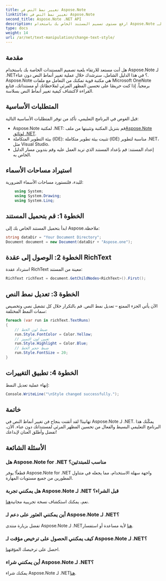 ```yaml
---
title: تغيير نمط النص في Aspose.Note
linktitle: تغيير نمط النص في Aspose.Note
second_title: Aspose.Note .NET API
description: ارفع مستوى تصميم المستند الخاص بك باستخدام Aspose.Note لـ .NET. تعرف على كيفية تغيير أنماط النص بسهولة في هذا الدليل المفصّل خطوة بخطوة. قم بتجربته مجانا!
type: docs
weight: 14
url: /ar/net/text-manipulation/change-text-style/
---
```

## مقدمة
هل أنت مستعد للارتقاء بلعبة تصميم المستندات الخاصة بك باستخدام Aspose.Note لـ .NET؟ في هذا الدليل الشامل، سنرشدك خلال عملية تغيير أنماط النص دون عناء. Aspose.Note هي مكتبة قوية تمكنك من التعامل مع ملفات Microsoft OneNote برمجياً. إذا كنت حريصًا على تحسين المظهر المرئي لملاحظاتك أو مستنداتك، فتابع القراءة لاكتشاف كيفية تغيير أنماط النص بسلاسة.
## المتطلبات الأساسية
قبل الغوص في البرنامج التعليمي، تأكد من توفر المتطلبات الأساسية التالية:
-  Aspose.Note لمكتبة .NET: قم بتنزيل المكتبة وتثبيتها من ملف[Aspose.Note لوثائق .NET](https://reference.aspose.com/note/net/).
- بيئة التطوير المتكاملة (IDE): تثبيت بيئة تطوير متكاملة (IDE) مناسبة لتطوير .NET، مثل Visual Studio.
- إعداد المستند: قم بإعداد المستند الذي تريد العمل عليه وقم بتدوين مسار الدليل الخاص به.
## استيراد مساحات الأسماء
للبدء، فلنستورد مساحات الأسماء الضرورية:
```csharp
    using System;
    using System.Drawing;
    using System.Linq;
```
## الخطوة 1: قم بتحميل المستند
ابدأ بتحميل المستند الخاص بك إلى Aspose.ملاحظة:
```csharp
string dataDir = "Your Document Directory";
Document document = new Document(dataDir + "Aspose.one");
```
## الخطوة 2: الوصول إلى عقدة RichText
استرداد عقدة RichText معينة من المستند:
```csharp
RichText richText = document.GetChildNodes<RichText>().First();
```
## الخطوة 3: تعديل نمط النص
الآن يأتي الجزء الممتع – تعديل نمط النص. قم بالتكرار خلال كل تشغيل نصي وتخصيص سمات النمط المختلفة:
```csharp
foreach (var run in richText.TextRuns)
{
    // ضبط لون الخط
    run.Style.FontColor = Color.Yellow;
    // تعيين لون التمييز
    run.Style.Highlight = Color.Blue;
    // ضبط حجم الخط
    run.Style.FontSize = 20;
}
```
## الخطوة 4: تطبيق التغييرات
إنهاء عملية تعديل النمط:
```csharp
Console.WriteLine("\nStyle changed successfully.");
```
## خاتمة
تهانينا! لقد أتقنت بنجاح فن تغيير أنماط النص في Aspose.Note لـ .NET. يمكّنك هذا البرنامج التعليمي البسيط والفعال من تحسين المظهر المرئي لمستنداتك دون عناء. الآن، تفضل وأطلق العنان لإبداعك!
## الأسئلة الشائعة
### هل Aspose.Note for .NET مناسب للمبتدئين؟
قطعاً! يوفر Aspose.Note for .NET واجهة سهلة الاستخدام، مما يجعله في متناول المطورين من جميع مستويات المهارة.
### هل يمكنني تجربة Aspose.Note لـ .NET قبل الشراء؟
 نعم، يمكنك استكشاف نسخة تجريبية مجانية[هنا](https://releases.aspose.com/).
### أين يمكنني العثور على دعم لـ Aspose.Note لـ .NET؟
 تفضل بزيارة منتدى Aspose.Note لـ .NET[هنا](https://forum.aspose.com/c/note/28) لأية مساعدة أو استفسار.
### كيف يمكنني الحصول على ترخيص مؤقت لـ Aspose.Note لـ .NET؟
 احصل على ترخيصك المؤقت[هنا](https://purchase.aspose.com/temporary-license/).
### أين يمكنني شراء Aspose.Note لـ .NET؟
 يمكنك شراء Aspose.Note لـ .NET[هنا](https://purchase.aspose.com/buy).
